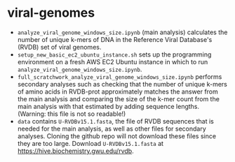 # viral-genomes

- `analyze_viral_genome_windows_size.ipynb` (main analysis) calculates the number of unique k-mers of DNA in the Reference Viral Database's (RVDB) set of viral genomes.
- `setup_new_basic_ec2_ubuntu_instance.sh` sets up the programming environment on a fresh AWS EC2 Ubuntu instance in which to run `analyze_viral_genome_windows_size.ipynb`.
- `full_scratchwork_analyze_viral_genome_windows_size.ipynb` performs secondary analyses such as checking that the number of unique k-mers of amino acids in RVDB-prot approximately matches the answer from the main analysis and comparing the size of the k-mer count from the main analysis with that estimated by adding sequence lengths. (Warning: this file is not so readable!)
- `data` contains `U-RVDBv15.1.fasta`, the file of RVDB sequences that is needed for the main analysis, as well as other files for secondary analyses. Cloning the github repo will not download these files since they are too large. Download `U-RVDBv15.1.fasta` at https://hive.biochemistry.gwu.edu/rvdb.
